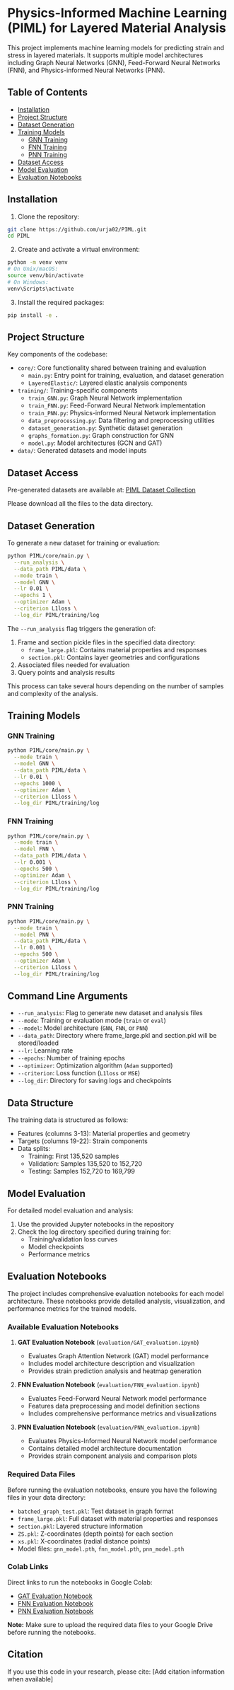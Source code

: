# Physics-Informed Machine Learning (PIML) for Layered Material Analysis

This project implements machine learning models for predicting strain and stress in layered materials. It supports multiple model architectures including Graph Neural Networks (GNN), Feed-Forward Neural Networks (FNN), and Physics-informed Neural Networks (PNN).

## Table of Contents
- [Installation](#installation)
- [Project Structure](#project-structure)
- [Dataset Generation](#dataset-generation)
- [Training Models](#training-models)
  - [GNN Training](#gnn-training)
  - [FNN Training](#fnn-training)
  - [PNN Training](#pnn-training)
- [Dataset Access](#dataset-access)
- [Model Evaluation](#model-evaluation)
- [Evaluation Notebooks](#evaluation-notebooks)

## Installation

1. Clone the repository:
```bash
git clone https://github.com/urja02/PIML.git
cd PIML
```

2. Create and activate a virtual environment:
```bash
python -m venv venv
# On Unix/macOS:
source venv/bin/activate
# On Windows:
venv\Scripts\activate
```

3. Install the required packages:
```bash
pip install -e .
```

## Project Structure

Key components of the codebase:
- `core/`: Core functionality shared between training and evaluation
  - `main.py`: Entry point for training, evaluation, and dataset generation
  - `LayeredElastic/`: Layered elastic analysis components
- `training/`: Training-specific components
  - `train_GNN.py`: Graph Neural Network implementation
  - `train_FNN.py`: Feed-Forward Neural Network implementation
  - `train_PNN.py`: Physics-informed Neural Network implementation
  - `data_preprocessing.py`: Data filtering and preprocessing utilities
  - `dataset_generation.py`: Synthetic dataset generation
  - `graphs_formation.py`: Graph construction for GNN
  - `model.py`: Model architectures (GCN and GAT)
- `data/`: Generated datasets and model inputs

## Dataset Access

Pre-generated datasets are available at:
[PIML Dataset Collection](https://drive.google.com/drive/folders/1HLT3-ctCmgP86KtTfzyJd_QPH4wtlzWh?usp=sharing)

Please download all the files to the data directory.

## Dataset Generation

To generate a new dataset for training or evaluation:

```bash
python PIML/core/main.py \
  --run_analysis \
  --data_path PIML/data \
  --mode train \
  --model GNN \
  --lr 0.01 \
  --epochs 1 \
  --optimizer Adam \
  --criterion L1loss \
  --log_dir PIML/training/log
```

The `--run_analysis` flag triggers the generation of:
1. Frame and section pickle files in the specified data directory:
   - `frame_large.pkl`: Contains material properties and responses
   - `section.pkl`: Contains layer geometries and configurations
2. Associated files needed for evaluation
3. Query points and analysis results

This process can take several hours depending on the number of samples and complexity of the analysis.

## Training Models

### GNN Training
```bash
python PIML/core/main.py \
  --mode train \
  --model GNN \
  --data_path PIML/data \
  --lr 0.01 \
  --epochs 1000 \
  --optimizer Adam \
  --criterion L1loss \
  --log_dir PIML/training/log
```

### FNN Training
```bash
python PIML/core/main.py \
  --mode train \
  --model FNN \
  --data_path PIML/data \
  --lr 0.001 \
  --epochs 500 \
  --optimizer Adam \
  --criterion L1loss \
  --log_dir PIML/training/log
```

### PNN Training
```bash
python PIML/core/main.py \
  --mode train \
  --model PNN \
  --data_path PIML/data \
  --lr 0.001 \
  --epochs 500 \
  --optimizer Adam \
  --criterion L1loss \
  --log_dir PIML/training/log
```

## Command Line Arguments

- `--run_analysis`: Flag to generate new dataset and analysis files
- `--mode`: Training or evaluation mode (`train` or `eval`)
- `--model`: Model architecture (`GNN`, `FNN`, or `PNN`)
- `--data_path`: Directory where frame_large.pkl and section.pkl will be stored/loaded
- `--lr`: Learning rate
- `--epochs`: Number of training epochs
- `--optimizer`: Optimization algorithm (`Adam` supported)
- `--criterion`: Loss function (`L1loss` or `MSE`)
- `--log_dir`: Directory for saving logs and checkpoints

## Data Structure

The training data is structured as follows:
- Features (columns 3-13): Material properties and geometry
- Targets (columns 19-22): Strain components
- Data splits:
  - Training: First 135,520 samples
  - Validation: Samples 135,520 to 152,720
  - Testing: Samples 152,720 to 169,799

## Model Evaluation

For detailed model evaluation and analysis:
1. Use the provided Jupyter notebooks in the repository
2. Check the log directory specified during training for:
   - Training/validation loss curves
   - Model checkpoints
   - Performance metrics

## Evaluation Notebooks

The project includes comprehensive evaluation notebooks for each model architecture. These notebooks provide detailed analysis, visualization, and performance metrics for the trained models.

### Available Evaluation Notebooks

1. **GAT Evaluation Notebook** (`evaluation/GAT_evaluation.ipynb`)
   - Evaluates Graph Attention Network (GAT) model performance
   - Includes model architecture description and visualization
   - Provides strain prediction analysis and heatmap generation

2. **FNN Evaluation Notebook** (`evaluation/FNN_evaluation.ipynb`)
   - Evaluates Feed-Forward Neural Network model performance
   - Features data preprocessing and model definition sections
   - Includes comprehensive performance metrics and visualizations

3. **PNN Evaluation Notebook** (`evaluation/PNN_evaluation.ipynb`)
   - Evaluates Physics-Informed Neural Network model performance
   - Contains detailed model architecture documentation
   - Provides strain component analysis and comparison plots

### Required Data Files

Before running the evaluation notebooks, ensure you have the following files in your data directory:

- `batched_graph_test.pkl`: Test dataset in graph format
- `frame_large.pkl`: Full dataset with material properties and responses
- `section.pkl`: Layered structure information
- `ZS.pkl`: Z-coordinates (depth points) for each section
- `xs.pkl`: X-coordinates (radial distance points)
- Model files: `gnn_model.pth`, `fnn_model.pth`, `pnn_model.pth`

### Colab Links

Direct links to run the notebooks in Google Colab:

- [GAT Evaluation Notebook](https://colab.research.google.com/github/urja02/PIML/blob/main/evaluation/GAT_evaluation.ipynb)
- [FNN Evaluation Notebook](https://drive.google.com/file/d/1QXBGDEgXzHIziuW4fRaxW_6mYaMjno6p/view?usp=drive_link)
- [PNN Evaluation Notebook](https://colab.research.google.com/drive/1GD9zqO5qQtStgfwHyRx4cbITLApQMmcv?usp=drive_link)

**Note:** Make sure to upload the required data files to your Google Drive before running the notebooks.

## Citation

If you use this code in your research, please cite:
[Add citation information when available]
